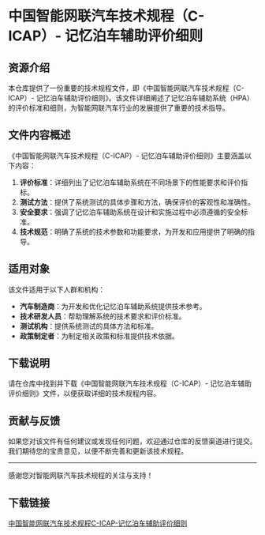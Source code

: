 # 中国智能网联汽车技术规程（C-ICAP）- 记忆泊车辅助评价细则

## 资源介绍

本仓库提供了一份重要的技术规程文件，即《中国智能网联汽车技术规程（C-ICAP）- 记忆泊车辅助评价细则》。该文件详细阐述了记忆泊车辅助系统（HPA）的评价标准和细则，为智能网联汽车行业的发展提供了重要的技术指导。

## 文件内容概述

《中国智能网联汽车技术规程（C-ICAP）- 记忆泊车辅助评价细则》主要涵盖以下内容：

1. **评价标准**：详细列出了记忆泊车辅助系统在不同场景下的性能要求和评价指标。
2. **测试方法**：提供了系统测试的具体步骤和方法，确保评价的客观性和准确性。
3. **安全要求**：强调了记忆泊车辅助系统在设计和实施过程中必须遵循的安全标准。
4. **技术规范**：明确了系统的技术参数和功能要求，为开发和应用提供了明确的指导。

## 适用对象

该文件适用于以下人群和机构：

- **汽车制造商**：为开发和优化记忆泊车辅助系统提供技术参考。
- **技术研发人员**：帮助理解系统的技术要求和评价标准。
- **测试机构**：提供系统测试的具体方法和标准。
- **政策制定者**：为制定相关政策和标准提供技术依据。

## 下载说明

请在仓库中找到并下载《中国智能网联汽车技术规程（C-ICAP）- 记忆泊车辅助评价细则》文件，以便获取详细的技术规程内容。

## 贡献与反馈

如果您对该文件有任何建议或发现任何问题，欢迎通过仓库的反馈渠道进行提交。我们期待您的宝贵意见，以便不断完善和更新该技术规程。

---

感谢您对智能网联汽车技术规程的关注与支持！

## 下载链接

[中国智能网联汽车技术规程C-ICAP-记忆泊车辅助评价细则](https://pan.quark.cn/s/7e3c213d5e3f)
